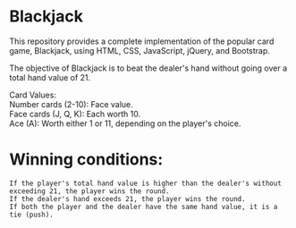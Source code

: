 # Blackjack

This repository provides a complete implementation of the popular card game, Blackjack, using HTML, CSS, JavaScript, jQuery, and Bootstrap. 

The objective of Blackjack is to beat the dealer's hand without going over a total hand value of 21.

Card Values: <br>
    Number cards (2-10): Face value. <br>
    Face cards (J, Q, K): Each worth 10.<br>
    Ace (A): Worth either 1 or 11, depending on the player's choice. <br>

# Winning conditions: <br>
    If the player's total hand value is higher than the dealer's without exceeding 21, the player wins the round.
    If the dealer's hand exceeds 21, the player wins the round.
    If both the player and the dealer have the same hand value, it is a tie (push).
